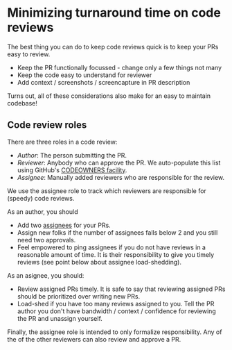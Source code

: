 # Minimizing turnaround time on code reviews

The best thing you can do to keep code reviews quick is to keep your PRs easy to review.

- Keep the PR functionally focussed - change only a few things not many
- Keep the code easy to understand for reviewer
- Add context / screenshots / screencapture in PR description

Turns out, all of these considerations also make for an easy to maintain codebase!

## Code review roles

There are three roles in a code review:

- *Author*: The person submitting the PR.
- *Reviewer*: Anybody who can approve the PR. We auto-populate this list using GitHub's [CODEOWNERS facility](https://docs.github.com/en/repositories/managing-your-repositorys-settings-and-features/customizing-your-repository/about-code-owners).
- *Assignee*: Manually added reviewers who are responsible for the review.

We use the assignee role to track which reviewers are responsible for (speedy) code reviews.

As an author, you should

- Add two [assignees](https://docs.github.com/en/issues/tracking-your-work-with-issues/assigning-issues-and-pull-requests-to-other-github-users) for your PRs.
- Assign new folks if the number of assignees falls below 2 and you still need two approvals.
- Feel empowered to ping assignees if you do not have reviews in a reasonable amount of time.
  It is their responsibility to give you timely reviews (see point below about assignee load-shedding).

As an asignee, you should:

- Review assigned PRs timely. It is safe to say that reviewing assigned PRs should be prioritized over writing new PRs.
- Load-shed if you have too many reviews assigned to you. Tell the PR author you don't have bandwidth / context / confidence for reviewing the PR and unassign yourself.

Finally, the assignee role is intended to only formalize responsibility. Any of the of the other reviewers can also review and approve a PR.